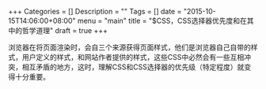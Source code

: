 +++
Categories = []
Description = ""
Tags = []
date = "2015-10-15T14:06:00+08:00"
menu = "main"
title = "$CSS，CSS选择器优先度和在其中的哲学道理"
draft = true
+++

浏览器在将页面渲染时，会自三个来源获得页面样式，他们是浏览器自己自带的样式，用户定义的样式，和网站作者提供的样式，这些CSS中必然会有一些互相冲突，相互矛盾的地方，这时，理解CSS和CSS选择器的优先级（特定程度）就变得十分重要。


